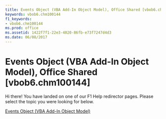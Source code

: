 ```yaml
---
title: Events Object (VBA Add-In Object Model), Office Shared [vbob6.chm100144]
keywords: vbob6.chm100144
f1_keywords:
- vbob6.chm100144
ms.prod: office
ms.assetid: 1422f7f1-22e3-4020-86fb-e73f7247d4d3
ms.date: 06/08/2017
---
```



# Events Object (VBA Add-In Object Model), Office Shared [vbob6.chm100144]

Hi there! You have landed on one of our F1 Help redirector pages. Please select the topic you were looking for below.

[Events Object (VBA Add-In Object Model)](http://msdn.microsoft.com/library/7e16c9ca-6167-f6da-fb9a-018b9ac08b17%28Office.15%29.aspx)

